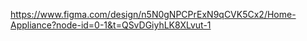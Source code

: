 https://www.figma.com/design/n5N0gNPCPrExN9qCVK5Cx2/Home-Appliance?node-id=0-1&t=QSvDGiyhLK8XLvut-1
